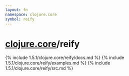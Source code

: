 ```yaml
---
layout: fn
namespace: clojure.core
symbol: reify
---
```


# [clojure.core](../)/reify

{% include 1.5.1/clojure.core/reify/docs.md %}
{% include 1.5.1/clojure.core/reify/examples.md %}
{% include 1.5.1/clojure.core/reify/src.md %}

